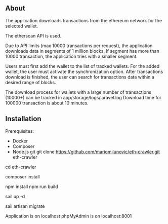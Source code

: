 ## About

The application downloads transactions from the ethereum network for the selected wallet.

The etherscan API is used.

Due to API limits (max 10000 transactions per request), the application downloads data in segments of 1 million blocks.
If segment has more than 10000 transaction, the application tries with a smaller segment.

Users must first add the wallet to the list of tracked wallets.
For the added wallet, the user must activate the synchronization option.
After transactions download is finished, the user can search for transactions data within a desired range of blocks.

The download process for wallets with a large number of transactions (10000+) can be tracked in app/storage/logs/laravel.log
Download time for 100000 transaction is about 10 minutes.

## Installation

Prerequisites:

-   Docker
-   Composer
-   Node.js
    git
    git clone https://github.com/mariomilunovic/eth-crawler.git eth-crawler

cd eth-crawler

composer install

npm install
npm run build

sail up -d

sail artisan migrate

Application is on localhost
phpMyAdmin is on localhost:8001

